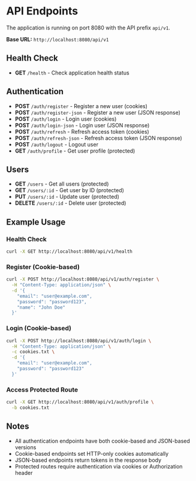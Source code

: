 # API Endpoints

The application is running on port 8080 with the API prefix `api/v1`.

**Base URL:** `http://localhost:8080/api/v1`

## Health Check

- **GET** `/health` - Check application health status

## Authentication

- **POST** `/auth/register` - Register a new user (cookies)
- **POST** `/auth/register-json` - Register a new user (JSON response)
- **POST** `/auth/login` - Login user (cookies)
- **POST** `/auth/login-json` - Login user (JSON response)
- **POST** `/auth/refresh` - Refresh access token (cookies)
- **POST** `/auth/refresh-json` - Refresh access token (JSON response)
- **POST** `/auth/logout` - Logout user
- **GET** `/auth/profile` - Get user profile (protected)

## Users

- **GET** `/users` - Get all users (protected)
- **GET** `/users/:id` - Get user by ID (protected)
- **PUT** `/users/:id` - Update user (protected)
- **DELETE** `/users/:id` - Delete user (protected)

## Example Usage

### Health Check

```bash
curl -X GET http://localhost:8080/api/v1/health
```

### Register (Cookie-based)

```bash
curl -X POST http://localhost:8080/api/v1/auth/register \
  -H "Content-Type: application/json" \
  -d '{
    "email": "user@example.com",
    "password": "password123",
    "name": "John Doe"
  }'
```

### Login (Cookie-based)

```bash
curl -X POST http://localhost:8080/api/v1/auth/login \
  -H "Content-Type: application/json" \
  -c cookies.txt \
  -d '{
    "email": "user@example.com",
    "password": "password123"
  }'
```

### Access Protected Route

```bash
curl -X GET http://localhost:8080/api/v1/auth/profile \
  -b cookies.txt
```

## Notes

- All authentication endpoints have both cookie-based and JSON-based versions
- Cookie-based endpoints set HTTP-only cookies automatically
- JSON-based endpoints return tokens in the response body
- Protected routes require authentication via cookies or Authorization header
